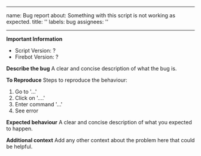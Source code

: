 <!--
SPDX-FileCopyrightText: 2023 Firebot Gambling Script Contributors

SPDX-License-Identifier: EUPL-1.2
-->

---
name: Bug report
about: Something with this script is not working as expected.
title: ''
labels: bug
assignees: ''

---

**Important Information**
* Script Version: ?
* Firebot Version: ?

**Describe the bug**
A clear and concise description of what the bug is.

**To Reproduce**
Steps to reproduce the behaviour:
1. Go to '...'
2. Click on '....'
3. Enter command '...'
4. See error

**Expected behaviour**
A clear and concise description of what you expected to happen.

**Additional context**
Add any other context about the problem here that could be helpful.
